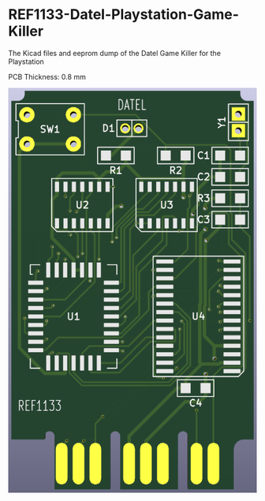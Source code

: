 # REF1133-Datel-Playstation-Game-Killer
The Kicad files and eeprom dump of the Datel Game Killer for the Playstation

PCB Thickness: 0.8 mm

![image](https://github.com/RWeick/REF1133-Datel-Playstation-Game-Killer/blob/main/REF1133.png)
